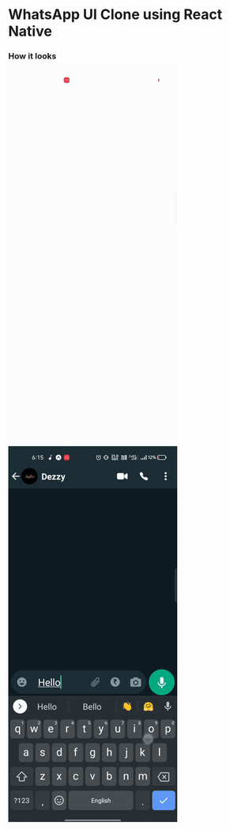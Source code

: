 # WhatsApp UI Clone using React Native

### How it looks
<img  src="/showcase/demo1.gif"/>
<img src="/showcase/demo2.gif"/>
